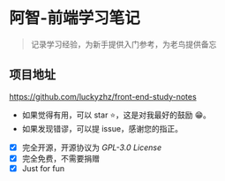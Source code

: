 # 阿智-前端学习笔记

> 记录学习经验，为新手提供入门参考，为老鸟提供备忘

## 项目地址

<https://github.com/luckyzhz/front-end-study-notes>

* 如果觉得有用，可以 star ⭐，这是对我最好的鼓励 😁。
* 如果发现错谬，可以提 issue，感谢您的指正。

- [x] 完全开源，开源协议为 *GPL-3.0 License*
- [x] 完全免费，不需要捐赠
- [x] Just for fun